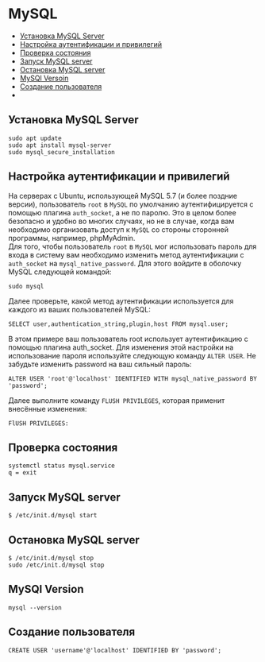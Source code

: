# MySQL

- [Установка MySQL Server](#Установка-MySQL-Server)
- [Настройка аутентификации и привилегий](#Настройка-аутентификации-и-привилегий)
- [Проверка состояния](#Проверка-состояния)
- [Запуск MySQL server](#Запуск-MySQL-server)
- [Остановка MySQL server](#Остановка-MySQL-server)
- [MySQl Versoin](#MySQl-Version)
- [Создание пользователя](#Создание-пользователя)
- [](#)

## Установка MySQL Server
```
sudo apt update
sudo apt install mysql-server
sudo mysql_secure_installation
```

## Настройка аутентификации и привилегий
На серверах с Ubuntu, использующей MySQL 5.7 (и более поздние версии), пользователь `root` в `MySQL` по умолчанию 
аутентифицируется с помощью плагина `auth_socket`, а не по паролю. Это в целом более безопасно и удобно во многих 
случаях, но не в случае, когда вам необходимо организовать доступ к `MySQL` со стороны сторонней программы, 
например, phpMyAdmin.  
Для того, чтобы пользователь `root` в `MySQL` мог использовать пароль для входа в систему вам необходимо изменить 
метод аутентификации с `auth_socket` на `mysql_native_password`. Для этого войдите в оболочку MySQL следующей командой:  
```
sudo mysql
```
Далее проверьте, какой метод аутентификации используется для каждого из ваших пользователей MySQL:
```mysql
SELECT user,authentication_string,plugin,host FROM mysql.user;
```
В этом примере ваш пользователь root использует аутентификацию с помощью плагина auth_socket. Для изменения этой 
настройки на использование пароля используйте следующую команду `ALTER USER`. Не забудьте изменить password на 
ваш сильный пароль:
```mysql
ALTER USER 'root'@'localhost' IDENTIFIED WITH mysql_native_password BY 'password';
```
Далее выполните команду `FLUSH PRIVILEGES`, которая применит внесённые изменения:
```mysql
FlUSH PRIVILEGES:
```

## Проверка состояния
```
systemctl status mysql.service
q = exit
```

## Запуск MySQL server
```
$ /etc/init.d/mysql start
```

## Остановка MySQL server
```
$ /etc/init.d/mysql stop
sudo /etc/init.d/mysql stop
```

## MySQl Version
```
mysql --version
```

## Создание пользователя
```
CREATE USER 'username'@'localhost' IDENTIFIED BY 'password';
```